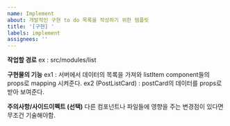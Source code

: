 ```yaml
---
name: Implement
about: 개발적인 구현 to do 목록을 작성하기 위한 템플릿
title: '[구현] '
labels: implement
assignees: ''
---
```


**작업할 경로**
ex : src/modules/list

**구현물의 기능**
ex1 : 서버에서 데이터의 목록을 가져와 listItem component들의 props로 mapping 시켜준다.
ex2 (PostListCard) : postCard의 데이터를 props로 받아 보여준다.

**주의사항/사이드이펙트 (선택)**
다른 컴포넌트나 파일들에 영향을 주는 변경점이 있다면 무조건 기술해야함.
